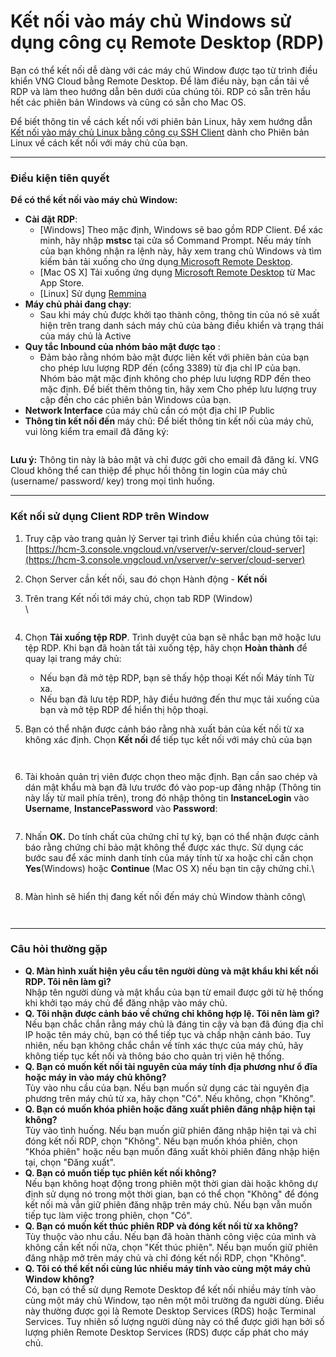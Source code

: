 # Kết nối vào máy chủ Windows sử dụng công cụ Remote Desktop (RDP)

Bạn có thể kết nối dễ dàng với các máy chủ Window được tạo từ trình điều khiển VNG Cloud bằng Remote Desktop. Để làm điều này, bạn cần tải về RDP và làm theo hướng dẫn bên dưới của chúng tôi. RDP có sẵn trên hầu hết các phiên bản Windows và cũng có sẵn cho Mac OS.

Để biết thông tin về cách kết nối với phiên bản Linux, hãy xem hướng dẫn  [Kết nối vào máy chủ Linux bằng công cụ SSH Client](ket-noi-vao-may-chu-linux-bang-cong-cu-ssh-client.md) dành cho Phiên bản Linux về cách kết nối với máy chủ của bạn.

***

### **Điều kiện tiên quyết** <a href="#ketnoivaomaychuwindowssudungcongcuremotedesktop-rdp-dieukientienquyet" id="ketnoivaomaychuwindowssudungcongcuremotedesktop-rdp-dieukientienquyet"></a>

**Để có thể kết nối vào máy chủ Window:**

* **Cài đặt RDP**:
  * \[Windows] Theo mặc định, Windows sẽ bao gồm RDP Client. Để xác minh, hãy nhập **mstsc** tại cửa sổ Command Prompt. Nếu máy tính của bạn không nhận ra lệnh này, hãy xem trang chủ Windows và tìm kiếm bản tải xuống cho ứng dụng[ Microsoft Remote Desktop](https://www.microsoft.com/vi-vn/windows).
  * \[Mac OS X] Tải xuống ứng dụng [Microsoft Remote Desktop](https://apps.apple.com/us/app/microsoft-remote-desktop/id1295203466?mt=12) từ Mac App Store.
  * \[Linux] Sử dụng [Remmina](https://remmina.org/)
* **Máy chủ phải đang chạy**:
  * Sau khi máy chủ được khởi tạo thành công, thông tin của nó sẽ xuất hiện trên trang danh sách máy chủ của bảng điều khiển và trạng thái của máy chủ là Active
* **Quy tắc Inbound của nhóm bảo mật được tạo** :&#x20;
  * Đảm bảo rằng nhóm bảo mật được liên kết với phiên bản của bạn cho phép lưu lượng RDP đến (cổng 3389) từ địa chỉ IP của bạn. Nhóm bảo mật mặc định không cho phép lưu lượng RDP đến theo mặc định. Để biết thêm thông tin, hãy xem Cho phép lưu lượng truy cập đến cho các phiên bản Windows của bạn.
* **Network Interface** của máy chủ cần có một địa chỉ IP Public
* **Thông tin kết nối đến** máy chủ: Để biết thông tin kết nối của máy chủ, vui lòng kiểm tra email đã đăng ký:

<figure><img src="../../../../.gitbook/assets/image (17).png" alt=""><figcaption></figcaption></figure>

**Lưu ý:** Thông tin này là bảo mật và chỉ được gởi cho email đã đăng kí. VNG Cloud không thể can thiệp để phục hồi thông tin login của máy chủ (username/ password/ key) trong mọi tình huống.

***

### **Kết nối sử dụng Client RDP trên Window** <a href="#ketnoivaomaychuwindowssudungcongcuremotedesktop-rdp-ketnoisudungclientrdptrenwindow" id="ketnoivaomaychuwindowssudungcongcuremotedesktop-rdp-ketnoisudungclientrdptrenwindow"></a>

1. Truy cập vào trang quản lý Server tại trình điều khiển của chúng tôi tại: [https://hcm-3.console.vngcloud.vn/vserver/v-server/cloud-server](https://hcm-3.console.vngcloud.vn/vserver/v-server/cloud-server)
2. Chọn Server cần kết nối, sau đó chọn Hành động - **Kết nối**
3.  Trên trang Kết nối tới máy chủ, chọn tab RDP (Window)\
    \


    <figure><img src="../../../../.gitbook/assets/image (417).png" alt=""><figcaption></figcaption></figure>
4. Chọn **Tải xuống tệp RDP**. Trình duyệt của bạn sẽ nhắc bạn mở hoặc lưu tệp RDP. Khi bạn đã hoàn tất tải xuống tệp, hãy chọn **Hoàn thành** để quay lại trang máy chủ:
   * Nếu bạn đã mở tệp RDP, bạn sẽ thấy hộp thoại Kết nối Máy tính Từ xa.
   * Nếu bạn đã lưu tệp RDP, hãy điều hướng đến thư mục tải xuống của bạn và mở tệp RDP để hiển thị hộp thoại.
5.  Bạn có thể nhận được cảnh báo rằng nhà xuất bản của kết nối từ xa không xác định. Chọn **Kết nối** để tiếp tục kết nối với máy chủ của bạn

    <figure><img src="../../../../.gitbook/assets/image (418).png" alt=""><figcaption></figcaption></figure>

    <figure><img src="../../../../.gitbook/assets/image (419).png" alt=""><figcaption></figcaption></figure>
6.  Tài khoản quản trị viên được chọn theo mặc định. Bạn cần sao chép và dán mật khẩu mà bạn đã lưu trước đó vào pop-up đăng nhập (Thông tin này lấy từ mail phía trên), trong đó nhập thông tin **InstanceLogin** vào **Username**, **InstancePassword** vào **Password**:

    <figure><img src="../../../../.gitbook/assets/image (424).png" alt=""><figcaption></figcaption></figure>
7.  Nhấn **OK.** Do tính chất của chứng chỉ tự ký, bạn có thể nhận được cảnh báo rằng chứng chỉ bảo mật không thể được xác thực. Sử dụng các bước sau để xác minh danh tính của máy tính từ xa hoặc chỉ cần chọn **Yes**(Windows) hoặc **Continue** (Mac OS X) nếu bạn tin cậy chứng chỉ.\


    <figure><img src="../../../../.gitbook/assets/image (421).png" alt=""><figcaption></figcaption></figure>
8.  Màn hình sẽ hiển thị đang kết nối đến máy chủ Window thành công\


    <figure><img src="../../../../.gitbook/assets/image (422).png" alt=""><figcaption></figcaption></figure>

    <figure><img src="../../../../.gitbook/assets/image (423).png" alt=""><figcaption></figcaption></figure>

***

### **Câu hỏi thường gặp** <a href="#ketnoivaomaychuwindowssudungcongcuremotedesktop-rdp-cauhoithuonggap" id="ketnoivaomaychuwindowssudungcongcuremotedesktop-rdp-cauhoithuonggap"></a>

* **Q. Màn hình xuất hiện yêu cầu tên người dùng và mật khẩu khi kết nối RDP. Tôi nên làm gì?**\
  Nhập tên người dùng và mật khẩu của bạn từ email được gởi từ hệ thống khi khởi tạo máy chủ để đăng nhập vào máy chủ.
* **Q. Tôi nhận được cảnh báo về chứng chỉ không hợp lệ. Tôi nên làm gì?**\
  Nếu bạn chắc chắn rằng máy chủ là đáng tin cậy và bạn đã đúng địa chỉ IP hoặc tên máy chủ, bạn có thể tiếp tục và chấp nhận cảnh báo. Tuy nhiên, nếu bạn không chắc chắn về tính xác thực của máy chủ, hãy không tiếp tục kết nối và thông báo cho quản trị viên hệ thống.
* **Q. Bạn có muốn kết nối tài nguyên của máy tính địa phương như ổ đĩa hoặc máy in vào máy chủ không?**\
  Tùy vào nhu cầu của bạn. Nếu bạn muốn sử dụng các tài nguyên địa phương trên máy chủ từ xa, hãy chọn "Có". Nếu không, chọn "Không".
* **Q. Bạn có muốn khóa phiên hoặc đăng xuất phiên đăng nhập hiện tại không?**\
  Tùy vào tình huống. Nếu bạn muốn giữ phiên đăng nhập hiện tại và chỉ đóng kết nối RDP, chọn "Không". Nếu bạn muốn khóa phiên, chọn "Khóa phiên" hoặc nếu bạn muốn đăng xuất khỏi phiên đăng nhập hiện tại, chọn "Đăng xuất".
* **Q. Bạn có muốn tiếp tục phiên kết nối không?**\
  Nếu bạn không hoạt động trong phiên một thời gian dài hoặc không dự định sử dụng nó trong một thời gian, bạn có thể chọn "Không" để đóng kết nối mà vẫn giữ phiên đăng nhập trên máy chủ. Nếu bạn vẫn muốn tiếp tục làm việc trong phiên, chọn "Có".
* **Q. Bạn có muốn kết thúc phiên RDP và đóng kết nối từ xa không?**\
  Tùy thuộc vào nhu cầu. Nếu bạn đã hoàn thành công việc của mình và không cần kết nối nữa, chọn "Kết thúc phiên". Nếu bạn muốn giữ phiên đăng nhập mở trên máy chủ và chỉ đóng kết nối RDP, chọn "Không".
* **Q. Tôi có thể kết nối cùng lúc nhiều máy tính vào cùng một máy chủ Window không?**\
  Có, bạn có thể sử dụng Remote Desktop để kết nối nhiều máy tính vào cùng một máy chủ Window, tạo nên một môi trường đa người dùng. Điều này thường được gọi là Remote Desktop Services (RDS) hoặc Terminal Services. Tuy nhiên số lượng người dùng này có thể được giới hạn bởi số lượng phiên Remote Desktop Services (RDS) được cấp phát cho máy chủ.
